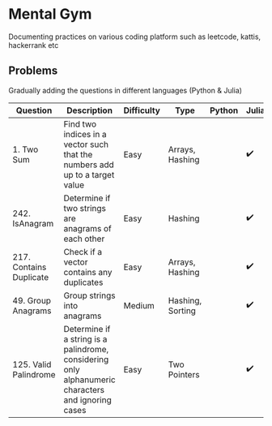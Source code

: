 # Mental Gym
Documenting practices on various coding platform such as leetcode, kattis, hackerrank etc

## Problems

Gradually adding the questions in different languages (Python & Julia)

| Question           | Description                                                                 | Difficulty | Type            | Python | Julia |
|--------------------|-----------------------------------------------------------------------------|------------|-----------------|--------|-------|
| 1. Two Sum         | Find two indices in a vector such that the numbers add up to a target value | Easy       | Arrays, Hashing |        | ✔️    |
| 242. IsAnagram     | Determine if two strings are anagrams of each other                         | Easy       | Hashing         |        | ✔️    |
| 217. Contains Duplicate | Check if a vector contains any duplicates                                   | Easy       | Arrays, Hashing |        | ✔️    |
| 49. Group Anagrams     | Group strings into anagrams                                                 | Medium     | Hashing, Sorting|        | ✔️    |
| 125. Valid Palindrome | Determine if a string is a palindrome, considering only alphanumeric characters and ignoring cases | Easy | Two Pointers |        | ✔️    |